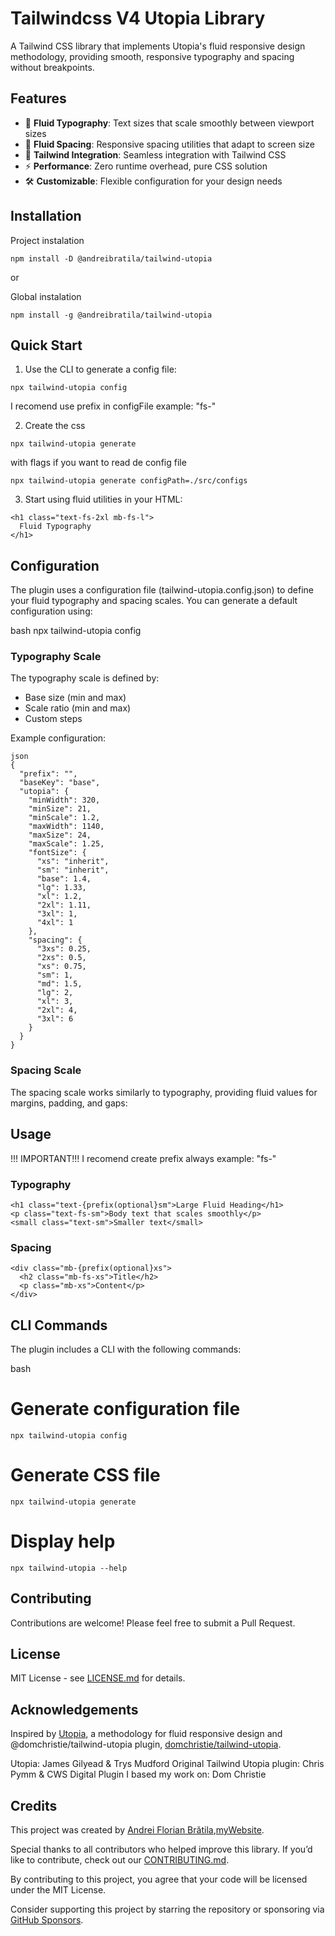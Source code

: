 # Tailwindcss V4 Utopia Library

A Tailwind CSS library that implements Utopia's fluid responsive design methodology, providing smooth, responsive typography and spacing without breakpoints.

## Features

- 🎯 **Fluid Typography**: Text sizes that scale smoothly between viewport sizes
- 📏 **Fluid Spacing**: Responsive spacing utilities that adapt to screen size
- 🎨 **Tailwind Integration**: Seamless integration with Tailwind CSS
- ⚡ **Performance**: Zero runtime overhead, pure CSS solution
- 🛠️ **Customizable**: Flexible configuration for your design needs

## Installation

Project instalation

```
npm install -D @andreibratila/tailwind-utopia
```

or

Global instalation

```
npm install -g @andreibratila/tailwind-utopia
```

## Quick Start

1. Use the CLI to generate a config file:

```
npx tailwind-utopia config
```

I recomend use prefix in configFile example: "fs-" 

2. Create the css
```
npx tailwind-utopia generate
```

with flags if you want to read de config file

```
npx tailwind-utopia generate configPath=./src/configs
```

3. Start using fluid utilities in your HTML:

```
<h1 class="text-fs-2xl mb-fs-l">
  Fluid Typography
</h1>
```

## Configuration

The plugin uses a configuration file (tailwind-utopia.config.json) to define your fluid typography and spacing scales. You can generate a default configuration using:

bash
npx tailwind-utopia config

### Typography Scale

The typography scale is defined by:

- Base size (min and max)
- Scale ratio (min and max)
- Custom steps

Example configuration:

```
json
{
  "prefix": "",
  "baseKey": "base",
  "utopia": {
    "minWidth": 320,
    "minSize": 21,
    "minScale": 1.2,
    "maxWidth": 1140,
    "maxSize": 24,
    "maxScale": 1.25,
    "fontSize": {
      "xs": "inherit",
      "sm": "inherit",
      "base": 1.4,
      "lg": 1.33,
      "xl": 1.2,
      "2xl": 1.11,
      "3xl": 1,
      "4xl": 1
    },
    "spacing": {
      "3xs": 0.25,
      "2xs": 0.5,
      "xs": 0.75,
      "sm": 1,
      "md": 1.5,
      "lg": 2,
      "xl": 3,
      "2xl": 4,
      "3xl": 6
    }
  }
}

```

### Spacing Scale

The spacing scale works similarly to typography, providing fluid values for margins, padding, and gaps:

## Usage

!!! IMPORTANT!!!
I recomend create prefix always example: "fs-"

### Typography

```
<h1 class="text-{prefix(optional}sm">Large Fluid Heading</h1>
<p class="text-fs-sm">Body text that scales smoothly</p>
<small class="text-sm">Smaller text</small>
```

### Spacing

```
<div class="mb-{prefix(optional}xs">
  <h2 class="mb-fs-xs">Title</h2>
  <p class="mb-xs">Content</p>
</div>
```

## CLI Commands

The plugin includes a CLI with the following commands:

bash

# Generate configuration file

```
npx tailwind-utopia config
```

# Generate CSS file

```
npx tailwind-utopia generate
```

# Display help

```
npx tailwind-utopia --help
```

## Contributing

Contributions are welcome! Please feel free to submit a Pull Request.

## License

MIT License - see [LICENSE.md](LICENSE.md) for details.

## Acknowledgements

Inspired by [Utopia](https://utopia.fyi/), a methodology for fluid responsive design and @domchristie/tailwind-utopia plugin, [domchristie/tailwind-utopia](https://github.com/domchristie/tailwind-utopia).

Utopia: James Gilyead & Trys Mudford
Original Tailwind Utopia plugin: Chris Pymm & CWS Digital
Plugin I based my work on: Dom Christie

## Credits

This project was created by [Andrei Florian Brătila](https://github.com/andreibratila),[myWebsite](https://andreibratila.com).

Special thanks to all contributors who helped improve this library. If you’d like to contribute, check out our [CONTRIBUTING.md](CONTRIBUTING.md).

By contributing to this project, you agree that your code will be licensed under the MIT License.

Consider supporting this project by starring the repository or sponsoring via [GitHub Sponsors](https://github.com/sponsors/andreibratila).
